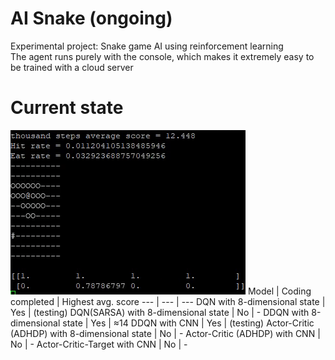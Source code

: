 # AI Snake (ongoing)
Experimental project: Snake game AI using reinforcement learning\
The agent runs purely with the console, which makes it extremely easy to be trained with a cloud server

# Current state
![](https://github.com/zysoong/ai-greedy-snake/blob/master/images/example_ddqn_reduced.gif?raw=true)
Model | Coding completed | Highest avg. score
--- | --- | --- 
DQN with 8-dimensional state | Yes | (testing)
DQN(SARSA) with 8-dimensional state | No | -
DDQN with 8-dimensional state | Yes | ≈14
DDQN with CNN | Yes | (testing)
Actor-Critic (ADHDP) with 8-dimensional state | No | -
Actor-Critic (ADHDP) with CNN | No | -
Actor-Critic-Target with CNN | No | -
